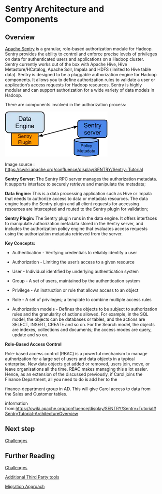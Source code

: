 
# Sentry Architecture and Components

## Overview 

[Apache Sentry](https://sentry.apache.org/) is a granular, role-based authorization module for Hadoop. Sentry provides the ability to control and enforce precise levels of privileges on data for authenticated users and applications on a Hadoop cluster. Sentry currently works out of the box with Apache Hive, Hive Metastore/HCatalog, Apache Solr, Impala and HDFS (limited to Hive table data). Sentry is designed to be a pluggable authorization engine for Hadoop components. It allows you to define authorization rules to validate a user or application’s access requests for Hadoop resources. Sentry is highly modular and can support authorization for a wide variety of data models in Hadoop.


There are components involved in the authorization process:

![Sentry](../images/sentry.png)

Image source : https://cwiki.apache.org/confluence/display/SENTRY/Sentry+Tutorial

**Sentry Server**: The Sentry RPC server manages the authorization metadata. It supports interface to securely retrieve and manipulate the metadata;

**Data Engine:** This is a data processing application such as Hive or Impala that needs to authorize access to data or metadata resources. The data engine loads the Sentry plugin and all client requests for accessing resources are intercepted and routed to the Sentry plugin for validation;

**Sentry Plugin:** The Sentry plugin runs in the data engine. It offers interfaces to manipulate authorization metadata stored in the Sentry server, and includes the authorization policy engine that evaluates access requests using the authorization metadata retrieved from the server.

**Key Concepts:**

-	Authentication - Verifying credentials to reliably identify a user

-	Authorization - Limiting the user’s access to a given resource

-	User - Individual identified by underlying authentication system

-	Group - A set of users, maintained by the authentication system

-	Privilege - An instruction or rule that allows access to an object

-	Role - A set of privileges; a template to combine multiple access rules

-	Authorization models - Defines the objects to be subject to authorization rules and the granularity of actions allowed. For example, in the SQL model, the objects can be databases or tables, and the actions are SELECT, INSERT, CREATE and so on. For the Search model, the objects are indexes, collections and documents; the access modes are query, update and so on.

**Role-Based Access Control**
 
Role-based access control (RBAC) is a powerful mechanism to manage authorization for a large set of users and data objects in a typical enterprise. New data objects get added or removed, users join, move, or leave organisations all the time. RBAC makes managing this a lot easier. Hence, as an extension of the discussed previously, if Carol joins the Finance Department, all you need to do is add her to the

finance-department group in AD. This will give Carol access to data from the Sales and Customer tables.

 
information from:https://cwiki.apache.org/confluence/display/SENTRY/Sentry+Tutorial#SentryTutorial-ArchitectureOverview

## Next step

[Challenges](challenges.md)

## Further Reading 

[Challenges](challenges.md)

[Additional Third Party tools](considerations.md)

[Migration Approach](migration-approach.md)
